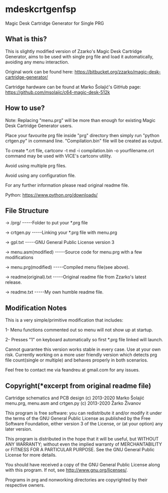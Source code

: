 # mdeskcrtgenfsp
Magic Desk Cartridge Generator for Single PRG

What is this?
-------------

This is slightly modified version of Zzarko's Magic Desk Cartridge Generator, aims to be used with single prg file and load it automatically, avoiding any menu interaction. 

Original work can be found here: 
https://bitbucket.org/zzarko/magic-desk-cartridge-generator/

Cartridge hardware can be found at Marko Šolajić's GitHub page:
https://github.com/msolajic/c64-magic-desk-512k



How to use?
-----------

Note: Replacing "menu.prg" will be more than enough for existing Magic Desk Cartridge Generator users.  

Place your favourite prg file inside "prg" directory then simply run "python crtgen.py" in command line. "Compilation.bin" file will be created as output.

To create *.crt file,
cartconv -t md -i compilation.bin -o yourfilename.crt
command may be used with VICE's cartconv utility.

Avoid using multiple prg files.

Avoid using any configuration file.

For any further information please read original readme file.

Python:  https://www.python.org/downloads/



File Structure
--------------

-> /prg/ 
-----Folder to put your *.prg file

-> crtgen.py
-----Linking your *.prg file with menu.prg

-> gpl.txt
-----GNU General Public License version 3

-> menu.asm(modified)
-----Source code for menu.prg with a few modifications

-> menu.prg(modified)
-----Compiled menu file(see above). 

-> readme(original).txt
-----Original readme file from Zzarko's latest release.

-> readme.txt
-----My own humble readme file. 



Modification Notes
------------------

This is a very simple/primitive modification that includes:

1- Menu functions commented out so menu will not show up at startup.  

2- Presses "1" on keyboard automatically so first *.prg file linked will launch. 

Cannot guarantee this version works stable in every case. Use at your own risk. Currently working on a more user friendly version which detects prg file count(single or multiple) and behaves properly in both scenarios.   

Feel free to contact me via feandreu at gmail.com for any issues.


  

Copyright(*excerpt from original readme file)
---------

  
Cartridge schematics and PCB design (c) 2013-2020 Marko Šolajić
menu.prg, menu.asm and crtgen.py (c) 2013-2020 Žarko Živanov

This program is free software: you can redistribute it and/or modify
it under the terms of the GNU General Public License as published by
the Free Software Foundation, either version 3 of the License, or
(at your option) any later version.

This program is distributed in the hope that it will be useful,
but WITHOUT ANY WARRANTY; without even the implied warranty of
MERCHANTABILITY or FITNESS FOR A PARTICULAR PURPOSE.  See the
GNU General Public License for more details.

You should have received a copy of the GNU General Public License
along with this program.  If not, see <http://www.gnu.org/licenses/>.


Programs in prg and nonworking directories are copyrighted by their respective owners.
